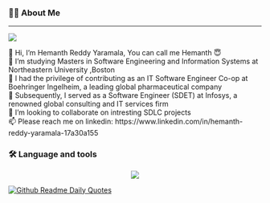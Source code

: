 
<h3 align="left">👩‍💻  About Me</h3>
<hr>

<img  src="https://user-images.githubusercontent.com/74038190/212748842-9fcbad5b-6173-4175-8a61-521f3dbb7514.gif"/>



<p align="left">👋 Hi, I’m Hemanth Reddy Yaramala, You can call me Hemanth 😇<br>👀 I’m studying Masters in Software Engineering and Information Systems at Northeastern University ,Boston<br>🌱 I had the privilege of contributing as an IT Software Engineer Co-op at Boehringer Ingelheim, a leading global pharmaceutical company <br>🌱 Subsequently, I served as a Software Engineer (SDET) at Infosys, a renowned global consulting and IT services firm <br>💞️ I’m looking to collaborate on intresting SDLC projects<br> 📫 Please reach me on linkedin: https://www.linkedin.com/in/hemanth-reddy-yaramala-17a30a155</p>



<h3 align="left">🛠 Language and tools</h3>


<p align="center">
  <a href="https://skillicons.dev">
    <img src="https://skillicons.dev/icons?i=java,javascript,react,nodejs,python,mysql,spring,mongodb,firebase,linux,docker,ansible,git,figma" />
  </a>
</p>






[![Github Readme Daily Quotes](https://readme-daily-quotes.vercel.app/api)](https://github.com/cheehwatang/github-readme-daily-quotes)
